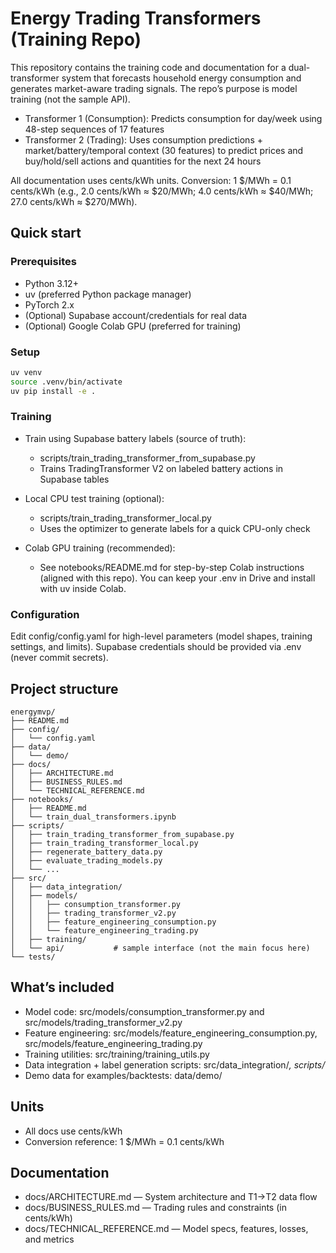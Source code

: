 # Energy Trading Transformers (Training Repo)

This repository contains the training code and documentation for a dual-transformer system that forecasts household energy consumption and generates market-aware trading signals. The repo’s purpose is model training (not the sample API).

- Transformer 1 (Consumption): Predicts consumption for day/week using 48-step sequences of 17 features
- Transformer 2 (Trading): Uses consumption predictions + market/battery/temporal context (30 features) to predict prices and buy/hold/sell actions and quantities for the next 24 hours

All documentation uses cents/kWh units. Conversion: 1 $/MWh = 0.1 cents/kWh (e.g., 2.0 cents/kWh ≈ $20/MWh; 4.0 cents/kWh ≈ $40/MWh; 27.0 cents/kWh ≈ $270/MWh).

## Quick start

### Prerequisites
- Python 3.12+
- uv (preferred Python package manager)
- PyTorch 2.x
- (Optional) Supabase account/credentials for real data
- (Optional) Google Colab GPU (preferred for training)

### Setup
```bash
uv venv
source .venv/bin/activate
uv pip install -e .
```

### Training
- Train using Supabase battery labels (source of truth):
  - scripts/train_trading_transformer_from_supabase.py
  - Trains TradingTransformer V2 on labeled battery actions in Supabase tables

- Local CPU test training (optional):
  - scripts/train_trading_transformer_local.py
  - Uses the optimizer to generate labels for a quick CPU-only check

- Colab GPU training (recommended):
  - See notebooks/README.md for step-by-step Colab instructions (aligned with this repo). You can keep your .env in Drive and install with uv inside Colab.

### Configuration
Edit config/config.yaml for high-level parameters (model shapes, training settings, and limits). Supabase credentials should be provided via .env (never commit secrets).

## Project structure
```
energymvp/
├── README.md
├── config/
│   └── config.yaml
├── data/
│   └── demo/
├── docs/
│   ├── ARCHITECTURE.md
│   ├── BUSINESS_RULES.md
│   └── TECHNICAL_REFERENCE.md
├── notebooks/
│   ├── README.md
│   └── train_dual_transformers.ipynb
├── scripts/
│   ├── train_trading_transformer_from_supabase.py
│   ├── train_trading_transformer_local.py
│   ├── regenerate_battery_data.py
│   ├── evaluate_trading_models.py
│   └── ...
├── src/
│   ├── data_integration/
│   ├── models/
│   │   ├── consumption_transformer.py
│   │   ├── trading_transformer_v2.py
│   │   ├── feature_engineering_consumption.py
│   │   └── feature_engineering_trading.py
│   ├── training/
│   └── api/           # sample interface (not the main focus here)
└── tests/
```

## What’s included
- Model code: src/models/consumption_transformer.py and src/models/trading_transformer_v2.py
- Feature engineering: src/models/feature_engineering_consumption.py, src/models/feature_engineering_trading.py
- Training utilities: src/training/training_utils.py
- Data integration + label generation scripts: src/data_integration/*, scripts/*
- Demo data for examples/backtests: data/demo/

## Units
- All docs use cents/kWh
- Conversion reference: 1 $/MWh = 0.1 cents/kWh

## Documentation
- docs/ARCHITECTURE.md — System architecture and T1→T2 data flow
- docs/BUSINESS_RULES.md — Trading rules and constraints (in cents/kWh)
- docs/TECHNICAL_REFERENCE.md — Model specs, features, losses, and metrics

